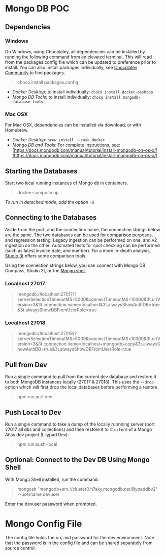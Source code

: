 # Mongo DB POC

## Dependencies

### Windows
On Windows, using Chocolatey, all dependencies can be installed by running the following command from an elevated terminal. This will read from the packages.config file which can be updated to preference prior to install. You can also install packages individually, see [Chocolatey Community](https://community.chocolatey.org/packages) to find packages.
> choco install packages.config

* *Docker Desktop*; to install individually: `choco install docker-desktop`
* *Mongo DB Tools*; to install individually: `choco install mongodb-database-tools`

### Mac OSX
For Mac OSX, dependencies can be installed via download, or with Homebrew.
* *Docker Desktop*: `brew install --cask docker`
* *Mongo DB and Tools*: For complete instructions, see:
[https://docs.mongodb.com/manual/tutorial/install-mongodb-on-os-x/](https://docs.mongodb.com/manual/tutorial/install-mongodb-on-os-x/)

## Starting the Databases
Start two local running instances of Mongo db in containers.
> docker-compose up

*To run in detached mode, add the option `-d`*

## Connecting to the Databases
Aside from the port, and the connection name, the connection strings below are the same. The two databases can be used for comparison purposes, and regression testing. Legacy ingestion can be performed on one, and v2 ingestion on the other. Automated tests for spot checking can be performed (such as latest invoice date, and number). For a more in-depth analysis, [Studio 3t](https://studio3t.com/knowledge-base/articles/compare-mongodb-collections/) offers some comparison tools.

Using the connection strings below, you can connect with Mongo DB Compass, Studio 3t, or the [Mongo shell](https://docs.mongodb.com/v4.4/mongo/#the-mongo-shell).

### Localhost 27017
> mongodb://localhost:27017/?serverSelectionTimeoutMS=5000&connectTimeoutMS=10000&3t.uriVersion=3&3t.connection.name=localhost&3t.alwaysShowAuthDB=true&3t.alwaysShowDBFromUserRole=true

### Localhost 27018
> mongodb://localhost:27018/?serverSelectionTimeoutMS=5000&connectTimeoutMS=10000&3t.uriVersion=3&3t.connection.name=localhost+mongodb+copy&3t.alwaysShowAuthDB=true&3t.alwaysShowDBFromUserRole=true

## Pull from Dev
Run a single command to pull from the current dev database and restore it to both MongoDB instances locally (27017 & 27018). This uses the `--drop` option which will first drop the local databases before performing a restore.
> npm run pull-dev

## Push Local to Dev
Run a single command to take a dump of the locally runnning server (port 27017 all dbs and collections) and then restore it to `Cluster0` of a Mongo Atlas dev project (Lilypad Dev):
> npm run push-local

## Optional: Connect to the Dev DB Using Mongo Shell
With Mongo Shell installed, run the command:
> mongosh "mongodb+srv://cluster0.h7aky.mongodb.net/lilypaddbv2" --username devuser

Enter the devuser password when prompted.

# Mongo Config File
The config file holds the uri, and password for the dev environment. Note that the password is in the config file and can be shared separately from source control.